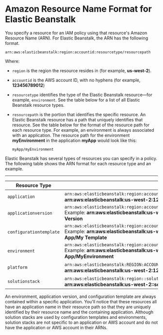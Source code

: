 # Amazon Resource Name Format for Elastic Beanstalk<a name="AWSHowTo.iam.policies.arn"></a>

You specify a resource for an IAM policy using that resource's Amazon Resource Name \(ARN\)\. For Elastic Beanstalk, the ARN has the following format\.

```
arn:aws:elasticbeanstalk:region:accountid:resourcetype/resourcepath
```

Where:
+ `region` is the region the resource resides in \(for example, **us\-west\-2**\)\.
+ `accountid` is the AWS account ID, with no hyphens \(for example, **123456789012**\)
+ `resourcetype` identifies the type of the Elastic Beanstalk resource—for example, `environment`\. See the table below for a list of all Elastic Beanstalk resource types\.
+ `resourcepath` is the portion that identifies the specific resource\. An Elastic Beanstalk resource has a path that uniquely identifies that resource\. See the table below for the format of the resource path for each resource type\. For example, an environment is always associated with an application\. The resource path for the environment **myEnvironment** in the application **myApp** would look like this:

  ```
  myApp/myEnvironment
  ```

Elastic Beanstalk has several types of resources you can specify in a policy\. The following table shows the ARN format for each resource type and an example\.


****  

| Resource Type | Format for ARN | 
| --- | --- | 
|  `application`  |  `arn:aws:elasticbeanstalk:region:accountid:application/applicationname` Example: **arn:aws:elasticbeanstalk:us\-west\-2:123456789012:application/My App**   | 
|  `applicationversion`  |  `arn:aws:elasticbeanstalk:region:accountid:applicationversion/applicationname/versionlabel` Example: **arn:aws:elasticbeanstalk:us\-west\-2:123456789012:applicationversion/My App/My Version**   | 
|  `configurationtemplate`  |  `arn:aws:elasticbeanstalk:region:accountid:configurationtemplate/applicationname/templatename` Example: **arn:aws:elasticbeanstalk:us\-west\-2:123456789012:configurationtemplate/My App/My Template**   | 
|  `environment`  |  `arn:aws:elasticbeanstalk:region:accountid:environment/applicationname/environmentname` Example: **arn:aws:elasticbeanstalk:us\-west\-2:123456789012:environment/My App/MyEnvironment**   | 
|  `platform`  |  `arn:aws:elasticbeanstalk:REGION:ACCOUNT_ID:platform/PLATFORM_NAME/PLATFORM_VERSION` Example: **arn:aws:elasticbeanstalk:us\-west\-2:123456789:platform/MyPlatform/1\.0**   | 
|  `solutionstack`  |  `arn:aws:elasticbeanstalk:region::solutionstack/solutionstackname` Example: **arn:aws:elasticbeanstalk:us\-west\-2::solutionstack/32bit Amazon Linux running Tomcat 7**   | 

An environment, application version, and configuration template are always contained within a specific application\. You'll notice that these resources all have an application name in their resource path so that they are uniquely identified by their resource name and the containing application\. Although solution stacks are used by configuration templates and environments, solution stacks are not specific to an application or AWS account and do not have the application or AWS account in their ARNs\.
